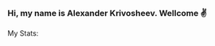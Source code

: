 ### Hi, my name is Alexander Krivosheev. Wellcome :v:
My Stats:
<!--
**alkrivosheev/alkrivosheev** is a ✨ _special_ ✨ repository because its `README.md` (this file) appears on your GitHub profile.


![Github stats](https://github-readme-stats.vercel.app/api?username=alkrivosheev&hide=stars,prs,issues,contribs)

[![Top Langs](https://github-readme-stats.vercel.app/api/top-langs/?username=alkrivosheev&layout=compact)](https://github.com/alkrivosheev/github-readme-stats)
-->
